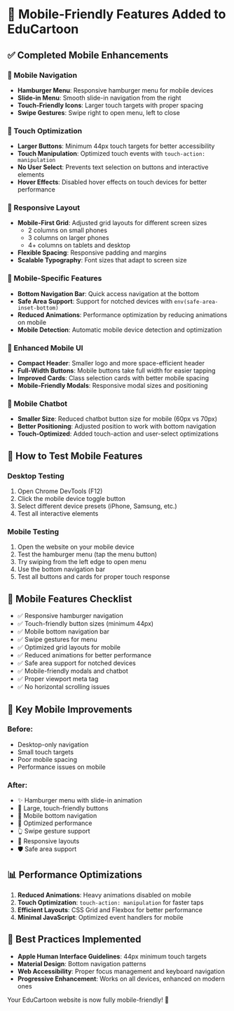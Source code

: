 # 📱 Mobile-Friendly Features Added to EduCartoon

## ✅ Completed Mobile Enhancements

### 🍔 Mobile Navigation
- **Hamburger Menu**: Responsive hamburger menu for mobile devices
- **Slide-in Menu**: Smooth slide-in navigation from the right
- **Touch-Friendly Icons**: Larger touch targets with proper spacing
- **Swipe Gestures**: Swipe right to open menu, left to close

### 🎯 Touch Optimization
- **Larger Buttons**: Minimum 44px touch targets for better accessibility
- **Touch Manipulation**: Optimized touch events with `touch-action: manipulation`
- **No User Select**: Prevents text selection on buttons and interactive elements
- **Hover Effects**: Disabled hover effects on touch devices for better performance

### 📐 Responsive Layout
- **Mobile-First Grid**: Adjusted grid layouts for different screen sizes
  - 2 columns on small phones
  - 3 columns on larger phones  
  - 4+ columns on tablets and desktop
- **Flexible Spacing**: Responsive padding and margins
- **Scalable Typography**: Font sizes that adapt to screen size

### 🔧 Mobile-Specific Features
- **Bottom Navigation Bar**: Quick access navigation at the bottom
- **Safe Area Support**: Support for notched devices with `env(safe-area-inset-bottom)`
- **Reduced Animations**: Performance optimization by reducing animations on mobile
- **Mobile Detection**: Automatic mobile device detection and optimization

### 🎨 Enhanced Mobile UI
- **Compact Header**: Smaller logo and more space-efficient header
- **Full-Width Buttons**: Mobile buttons take full width for easier tapping
- **Improved Cards**: Class selection cards with better mobile spacing
- **Mobile-Friendly Modals**: Responsive modal sizes and positioning

### 🤖 Mobile Chatbot
- **Smaller Size**: Reduced chatbot button size for mobile (60px vs 70px)
- **Better Positioning**: Adjusted position to work with bottom navigation
- **Touch-Optimized**: Added touch-action and user-select optimizations

## 🧪 How to Test Mobile Features

### Desktop Testing
1. Open Chrome DevTools (F12)
2. Click the mobile device toggle button
3. Select different device presets (iPhone, Samsung, etc.)
4. Test all interactive elements

### Mobile Testing
1. Open the website on your mobile device
2. Test the hamburger menu (tap the menu button)
3. Try swiping from the left edge to open menu
4. Use the bottom navigation bar
5. Test all buttons and cards for proper touch response

## 📱 Mobile Features Checklist

- ✅ Responsive hamburger navigation
- ✅ Touch-friendly button sizes (minimum 44px)
- ✅ Mobile bottom navigation bar
- ✅ Swipe gestures for menu
- ✅ Optimized grid layouts for mobile
- ✅ Reduced animations for better performance
- ✅ Safe area support for notched devices
- ✅ Mobile-friendly modals and chatbot
- ✅ Proper viewport meta tag
- ✅ No horizontal scrolling issues

## 🎯 Key Mobile Improvements

### Before:
- Desktop-only navigation
- Small touch targets
- Poor mobile spacing
- Performance issues on mobile

### After:
- ✨ Hamburger menu with slide-in animation
- 🎯 Large, touch-friendly buttons
- 📱 Mobile bottom navigation
- 🚀 Optimized performance
- 👆 Swipe gesture support
- 📐 Responsive layouts
- 🛡️ Safe area support

## 📊 Performance Optimizations

1. **Reduced Animations**: Heavy animations disabled on mobile
2. **Touch Optimization**: `touch-action: manipulation` for faster taps
3. **Efficient Layouts**: CSS Grid and Flexbox for better performance
4. **Minimal JavaScript**: Optimized event handlers for mobile

## 🌟 Best Practices Implemented

- **Apple Human Interface Guidelines**: 44px minimum touch targets
- **Material Design**: Bottom navigation patterns
- **Web Accessibility**: Proper focus management and keyboard navigation
- **Progressive Enhancement**: Works on all devices, enhanced on modern ones

Your EduCartoon website is now fully mobile-friendly! 🎉
